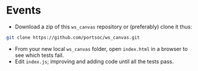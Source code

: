 # Events

* Download a zip of this `ws_canvas` repository or (preferably) clone it thus:
```bash
git clone https://github.com/portsoc/ws_canvas.git
```
*  From your new local `ws_canvas` folder, open `index.html` in a browser to see which tests fail.
*  Edit `index.js`; improving and adding code until all the tests pass.
